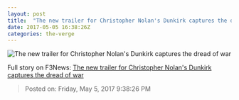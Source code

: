 ```yaml
---
layout: post
title:  "The new trailer for Christopher Nolan's Dunkirk captures the dread of war"
date: 2017-05-05 16:38:26Z
categories: the-verge
---
```


![The new trailer for Christopher Nolan's Dunkirk captures the dread of war](https://cdn0.vox-cdn.com/thumbor/Oap9La1WG7VgHrLVCg5ejwWzuAE=/247x0:1673x802/1600x900/cdn0.vox-cdn.com/uploads/chorus_image/image/54641615/Screen_Shot_2017_05_05_at_12.34.06_PM.0.png)




Full story on F3News: [The new trailer for Christopher Nolan's Dunkirk captures the dread of war](http://www.f3nws.com/n/4DuXHB)

> Posted on: Friday, May 5, 2017 9:38:26 PM
